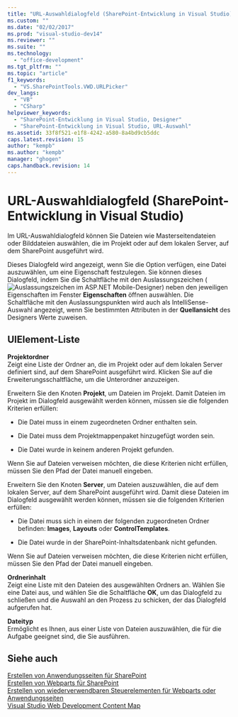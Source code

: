 ```yaml
---
title: "URL-Auswahldialogfeld (SharePoint-Entwicklung in Visual Studio)"
ms.custom: ""
ms.date: "02/02/2017"
ms.prod: "visual-studio-dev14"
ms.reviewer: ""
ms.suite: ""
ms.technology: 
  - "office-development"
ms.tgt_pltfrm: ""
ms.topic: "article"
f1_keywords: 
  - "VS.SharePointTools.VWD.URLPicker"
dev_langs: 
  - "VB"
  - "CSharp"
helpviewer_keywords: 
  - "SharePoint-Entwicklung in Visual Studio, Designer"
  - "SharePoint-Entwicklung in Visual Studio, URL-Auswahl"
ms.assetid: 33f8f521-e1f8-4242-a580-8a4bd9cb5ddc
caps.latest.revision: 15
author: "kempb"
ms.author: "kempb"
manager: "ghogen"
caps.handback.revision: 14
---
```

# URL-Auswahldialogfeld (SharePoint-Entwicklung in Visual Studio)
  Im URL\-Auswahldialogfeld können Sie Dateien wie Masterseitendateien oder Bilddateien auswählen, die im Projekt oder auf dem lokalen Server, auf dem SharePoint ausgeführt wird.  
  
 Dieses Dialogfeld wird angezeigt, wenn Sie die Option verfügen, eine Datei auszuwählen, um eine Eigenschaft festzulegen.  Sie können dieses Dialogfeld, indem Sie die Schaltfläche mit den Auslassungszeichen \(![Auslassungszeichen im ASP.NET Mobile-Designer](~/sharepoint/media/mwellipsis.gif "Auslassungszeichen im ASP.NET Mobile-Designer")\) neben den jeweiligen Eigenschaften im Fenster **Eigenschaften** öffnen auswählen.  Die Schaltfläche mit den Auslassungspunkten wird auch als IntelliSense\-Auswahl angezeigt, wenn Sie bestimmten Attributen in der **Quellansicht** des Designers Werte zuweisen.  
  
## UIElement-Liste  
 **Projektordner**  
 Zeigt eine Liste der Ordner an, die im Projekt oder auf dem lokalen Server definiert sind, auf dem SharePoint ausgeführt wird.  Klicken Sie auf die Erweiterungsschaltfläche, um die Unterordner anzuzeigen.  
  
 Erweitern Sie den Knoten **Projekt**, um Dateien im Projekt.  Damit Dateien im Projekt im Dialogfeld ausgewählt werden können, müssen sie die folgenden Kriterien erfüllen:  
  
-   Die Datei muss in einem zugeordneten Ordner enthalten sein.  
  
-   Die Datei muss dem Projektmappenpaket hinzugefügt worden sein.  
  
-   Die Datei wurde in keinem anderen Projekt gefunden.  
  
 Wenn Sie auf Dateien verweisen möchten, die diese Kriterien nicht erfüllen, müssen Sie den Pfad der Datei manuell eingeben.  
  
 Erweitern Sie den Knoten **Server**, um Dateien auszuwählen, die auf dem lokalen Server, auf dem SharePoint ausgeführt wird.  Damit diese Dateien im Dialogfeld ausgewählt werden können, müssen sie die folgenden Kriterien erfüllen:  
  
-   Die Datei muss sich in einem der folgenden zugeordneten Ordner befinden: **Images**, **Layouts** oder **ControlTemplates**.  
  
-   Die Datei wurde in der SharePoint\-Inhaltsdatenbank nicht gefunden.  
  
 Wenn Sie auf Dateien verweisen möchten, die diese Kriterien nicht erfüllen, müssen Sie den Pfad der Datei manuell eingeben.  
  
 **Ordnerinhalt**  
 Zeigt eine Liste mit den Dateien des ausgewählten Ordners an.  Wählen Sie eine Datei aus, und wählen Sie die Schaltfläche **OK**, um das Dialogfeld zu schließen und die Auswahl an den Prozess zu schicken, der das Dialogfeld aufgerufen hat.  
  
 **Dateityp**  
 Ermöglicht es Ihnen, aus einer Liste von Dateien auszuwählen, die für die Aufgabe geeignet sind, die Sie ausführen.  
  
## Siehe auch  
 [Erstellen von Anwendungsseiten für SharePoint](../sharepoint/creating-application-pages-for-sharepoint.md)   
 [Erstellen von Webparts für SharePoint](../sharepoint/creating-web-parts-for-sharepoint.md)   
 [Erstellen von wiederverwendbaren Steuerelementen für Webparts oder Anwendungsseiten](../sharepoint/creating-reusable-controls-for-web-parts-or-application-pages.md)   
 [Visual Studio Web Development Content Map](http://msdn.microsoft.com/de-de/9c31f93b-c8fb-4599-9b14-6194ec8c7539)  
  
  